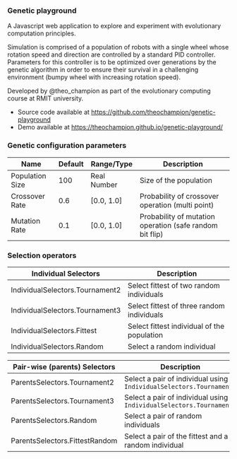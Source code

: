 ### Genetic playground

A Javascript web application to explore and experiment with evolutionary computation principles.

Simulation is comprised of a population of robots with a single wheel whose rotation speed and direction are controlled by a standard PID controller. Parameters for this controller is to be optimized over generations by the genetic algorithm in order to ensure their survival in a challenging environment (bumpy wheel with increasing rotation speed).

Developed by @theo_champion as part of the evolutionary computing course at RMIT university.

- Source code available at https://github.com/theochampion/genetic-playground
- Demo available at https://theochampion.github.io/genetic-playground/

### Genetic configuration parameters

| Name            | Default | Range/Type  | Description                                              |
| --------------- | ------- | ----------- | -------------------------------------------------------- |
| Population Size | 100     | Real Number | Size of the population                                   |
| Crossover Rate  | 0.6     | [0.0, 1.0]  | Probability of crossover operation (multi point)         |
| Mutation Rate   | 0.1     | [0.0, 1.0]  | Probability of mutation operation (safe random bit flip) |

### Selection operators

| Individual Selectors            | Description                                 |
| ------------------------------- | ------------------------------------------- |
| IndividualSelectors.Tournament2 | Select fittest of two random individuals    |
| IndividualSelectors.Tournament3 | Select fittest of three random individuals  |
| IndividualSelectors.Fittest     | Select fittest individual of the population |
| IndividualSelectors.Random      | Select a random individual                  |

| Pair-wise (parents) Selectors  | Description                                                         |
| ------------------------------ | ------------------------------------------------------------------- |
| ParentsSelectors.Tournament2   | Select a pair of individual using `IndividualSelectors.Tournament2` |
| ParentsSelectors.Tournament3   | Select a pair of individual using `IndividualSelectors.Tournament3` |
| ParentsSelectors.Random        | Select a pair of random individuals                                 |
| ParentsSelectors.FittestRandom | Select a pair of the fittest and a random individual                |
